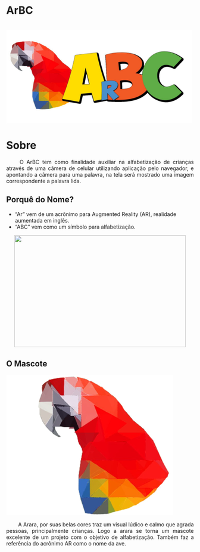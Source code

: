 # ArBC

<p align="justify"> &emsp;&emsp; <img src="imagens/logo.jpg" width="500" height="250"/> </p>

# Sobre

<p align="justify"> &emsp;&emsp; O ArBC tem como finalidade auxiliar na alfabetização de crianças através de uma câmera de celular utilizando aplicação pelo navegador, e apontando a câmera para uma palavra, na tela será mostrado uma imagem correspondente a palavra lida. </p>


## Porquê do Nome?

- “Ar” vem de um acrônimo para Augmented Reality (AR), realidade aumentada em inglês.
- “ABC” vem como um símbolo para alfabetização.

<p align="center">
<img  width="460" height="300" src=" https://media.giphy.com/media/xfBRuHgXM5X4A/giphy.gif"/>
</p>

## O Mascote

</p>

![](imagens/Icone.png) </p>
<p align = "justify"> &emsp;&emsp; A Arara, por suas belas cores traz um visual lúdico e calmo que agrada pessoas, principalmente crianças. Logo a arara se torna um mascote excelente de um projeto com o objetivo de alfabetização. Também faz a referência do acrônimo AR como o nome da ave.
